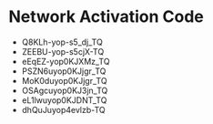 # Network Activation Code
* Q8KLh-yop-s5_dj_TQ
* ZEEBU-yop-s5cjX-TQ
* eEqEZ-yop0KJXMz_TQ
* PSZN6uyop0KJjgr_TQ
* MoK0duyop0KJjgr_TQ
* OSAgcuyop0KJ3jn_TQ
* eL1lwuyop0KJDNT_TQ
* dhQuJuyop4evlzb-TQ